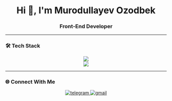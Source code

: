 <h1 align="center">Hi 👋, I'm Murodullayev Ozodbek</h1>
<h3 align="center">Front-End Developer</h3>


---

### 🛠 Tech Stack

<p align="center">
  <img src="https://skillicons.dev/icons?i=react,vite,nodejs,js,html,css"/><br/>
  <img src="https://skillicons.dev/icons?i=github,python,pycharm,vscode,java" class="align-items-center"/><br/>
</p>

---

### 🌐 Connect With Me
<p align="center">
  <a href="https://t.me/murodullayevozodbek">
    <img src="https://img.icons8.com/color/48/000000/telegram-app--v1.png" alt="telegram"/>
  </a>
  <a href="mailto:ozodbekmurodullayev013@gmail.com">
    <img src="https://img.icons8.com/color/48/000000/gmail--v1.png" alt="gmail"/>
  </a>
</p>
